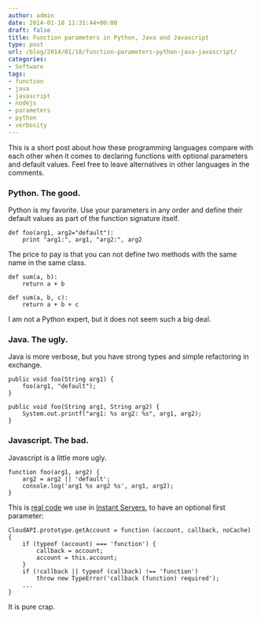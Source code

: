 ```yaml
---
author: admin
date: 2014-01-18 11:31:44+00:00
draft: false
title: Function parameters in Python, Java and Javascript
type: post
url: /blog/2014/01/18/function-parameters-python-java-javascript/
categories:
- Software
tags:
- function
- java
- javascript
- nodejs
- parameters
- python
- verbosity
---
```


This is a short post about how these programming languages compare with each other when it comes to declaring functions with optional parameters and default values. Feel free to leave alternatives in other languages in the comments.



### Python. The good.



Python is my favorite. Use your parameters in any order and define their default values as part of the function signature itself.


    
    
    def foo(arg1, arg2="default"):
        print "arg1:", arg1, "arg2:", arg2
    



The price to pay is that you can not define two methods with the same name in the same class.


    
    
    def sum(a, b):
        return a + b
    
    def sum(a, b, c):
        return a + b + c
    



I am not a Python expert, but it does not seem such a big deal.



### Java. The ugly.



Java is more verbose, but you have strong types and simple refactoring in exchange.


    
    
    public void foo(String arg1) {
        foo(arg1, "default");
    }
    
    public void foo(String arg1, String arg2) {
        System.out.printf("arg1: %s arg2: %s", arg1, arg2);
    }
    






### Javascript. The bad.



Javascript is a little more ugly.


    
    
    function foo(arg1, arg2) {
        arg2 = arg2 || 'default';
        console.log('arg1 %s arg2 %s', arg1, arg2);
    }
    



This is [real code](https://github.com/joyent/node-smartdc/blob/master/lib/cloudapi.js#L223) we use in [Instant Servers](http://cloud.telefonica.com/), to have an optional first parameter:


    
    
    CloudAPI.prototype.getAccount = function (account, callback, noCache) {
        if (typeof (account) === 'function') {
            callback = account;
            account = this.account;
        }
        if (!callback || typeof (callback) !== 'function')
            throw new TypeError('callback (function) required');
        ...
    }
    



It is pure crap.
